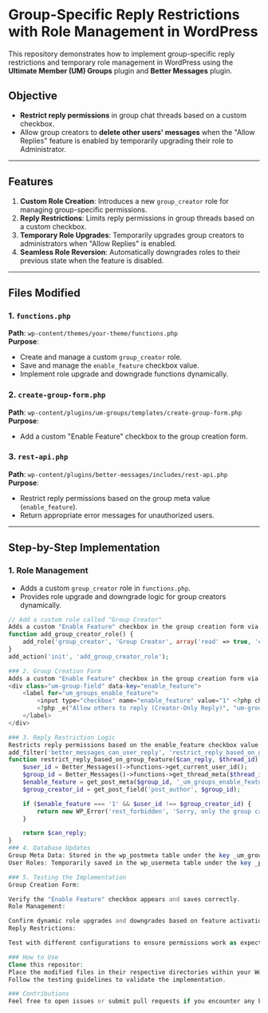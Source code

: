 # Group-Specific Reply Restrictions with Role Management in WordPress

This repository demonstrates how to implement group-specific reply restrictions and temporary role management in WordPress using the **Ultimate Member (UM) Groups** plugin and **Better Messages** plugin.

## Objective

- **Restrict reply permissions** in group chat threads based on a custom checkbox.
- Allow group creators to **delete other users' messages** when the "Allow Replies" feature is enabled by temporarily upgrading their role to Administrator.

---

## Features

1. **Custom Role Creation**: Introduces a new `group_creator` role for managing group-specific permissions.
2. **Reply Restrictions**: Limits reply permissions in group threads based on a custom checkbox.
3. **Temporary Role Upgrades**: Temporarily upgrades group creators to administrators when "Allow Replies" is enabled.
4. **Seamless Role Reversion**: Automatically downgrades roles to their previous state when the feature is disabled.

---

## Files Modified

### 1. `functions.php`
**Path**: `wp-content/themes/your-theme/functions.php`  
**Purpose**:  
- Create and manage a custom `group_creator` role.
- Save and manage the `enable_feature` checkbox value.
- Implement role upgrade and downgrade functions dynamically.

### 2. `create-group-form.php`
**Path**: `wp-content/plugins/um-groups/templates/create-group-form.php`  
**Purpose**:  
- Add a custom "Enable Feature" checkbox to the group creation form.

### 3. `rest-api.php`
**Path**: `wp-content/plugins/better-messages/includes/rest-api.php`  
**Purpose**:  
- Restrict reply permissions based on the group meta value (`enable_feature`).
- Return appropriate error messages for unauthorized users.

---

## Step-by-Step Implementation

### 1. Role Management
- Adds a custom `group_creator` role in `functions.php`.
- Provides role upgrade and downgrade logic for group creators dynamically.

```php
// Add a custom role called "Group Creator"
Adds a custom "Enable Feature" checkbox in the group creation form via create-group-form.php.
function add_group_creator_role() {
    add_role('group_creator', 'Group Creator', array('read' => true, 'edit_posts' => true));
}
add_action('init', 'add_group_creator_role');

### 2. Group Creation Form
Adds a custom "Enable Feature" checkbox in the group creation form via create-group-form.php
<div class="um-group-field" data-key="enable_feature">
    <label for="um_groups_enable_feature">
        <input type="checkbox" name="enable_feature" value="1" <?php checked($enable_feature, '1'); ?> />
        <?php _e("Allow others to reply (Creator-Only Reply)", "um-groups"); ?>
    </label>
</div>

### 3. Reply Restriction Logic
Restricts reply permissions based on the enable_feature checkbox value via rest-api.php.
add_filter('better_messages_can_user_reply', 'restrict_reply_based_on_group_feature', 10, 2);
function restrict_reply_based_on_group_feature($can_reply, $thread_id) {
    $user_id = Better_Messages()->functions->get_current_user_id();
    $group_id = Better_Messages()->functions->get_thread_meta($thread_id, 'group_id');
    $enable_feature = get_post_meta($group_id, '_um_groups_enable_feature', true);
    $group_creator_id = get_post_field('post_author', $group_id);

    if ($enable_feature === '1' && $user_id !== $group_creator_id) {
        return new WP_Error('rest_forbidden', 'Sorry, only the group creator can reply in this group');
    }

    return $can_reply;
}
### 4. Database Updates
Group Meta Data: Stored in the wp_postmeta table under the key _um_groups_enable_feature.
User Roles: Temporarily saved in the wp_usermeta table under the key _previous_roles.

### 5. Testing the Implementation
Group Creation Form:

Verify the "Enable Feature" checkbox appears and saves correctly.
Role Management:

Confirm dynamic role upgrades and downgrades based on feature activation.
Reply Restrictions:

Test with different configurations to ensure permissions work as expected.

### How to Use
Clone this repositor:
Place the modified files in their respective directories within your WordPress installation.
Follow the testing guidelines to validate the implementation.

### Contributions
Feel free to open issues or submit pull requests if you encounter any bugs or have ideas for enhancements.
